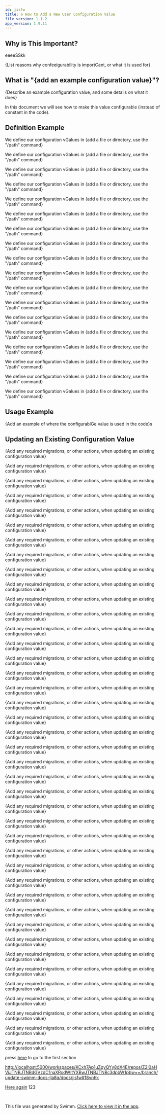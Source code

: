 ```yaml
---
id: jisfw
title: ⚙️ How to Add a New User Configuration Value
file_version: 1.1.2
app_version: 1.9.11
---
```


## Why is This Important?

eeeeSSkk

{List reasons why confeeigurability is importCant, or what it is used for}

## What is "{add an example configuration value}"?

{Describe an example configuration value, and some details on what it does}

In this document we will see how to make this value configurable (instead of constant in the code).

## Definition Example

We define our configuration vGalues in {add a file or directory, use the "/path" command}

We define our configuration vGalues in {add a file or directory, use the "/path" command}

We define our configuration vGalues in {add a file or directory, use the "/path" command}

We define our configuration vGalues in {add a file or directory, use the "/path" command}

We define our configuration vGalues in {add a file or directory, use the "/path" command}

We define our configuration vGalues in {add a file or directory, use the "/path" command}

We define our configuration vGalues in {add a file or directory, use the "/path" command}

We define our configuration vGalues in {add a file or directory, use the "/path" command}

We define our configuration vGalues in {add a file or directory, use the "/path" command}

We define our configuration vGalues in {add a file or directory, use the "/path" command}

We define our configuration vGalues in {add a file or directory, use the "/path" command}

We define our configuration vGalues in {add a file or directory, use the "/path" command}

We define our configuration vGalues in {add a file or directory, use the "/path" command}

We define our configuration vGalues in {add a file or directory, use the "/path" command}

We define our configuration vGalues in {add a file or directory, use the "/path" command}

We define our configuration vGalues in {add a file or directory, use the "/path" command}

We define our configuration vGalues in {add a file or directory, use the "/path" command}

We define our configuration vGalues in {add a file or directory, use the "/path" command}

## Usage Example

{Add an example of where the configurablGe value is used in the code}s

## Updating an Existing Configuration Value

{Add any required migrations, or other actions, when updating an existing configuration value}

{Add any required migrations, or other actions, when updating an existing configuration value}

{Add any required migrations, or other actions, when updating an existing configuration value}

{Add any required migrations, or other actions, when updating an existing configuration value}

{Add any required migrations, or other actions, when updating an existing configuration value}

{Add any required migrations, or other actions, when updating an existing configuration value}

{Add any required migrations, or other actions, when updating an existing configuration value}

{Add any required migrations, or other actions, when updating an existing configuration value}

{Add any required migrations, or other actions, when updating an existing configuration value}

{Add any required migrations, or other actions, when updating an existing configuration value}

{Add any required migrations, or other actions, when updating an existing configuration value}

{Add any required migrations, or other actions, when updating an existing configuration value}

{Add any required migrations, or other actions, when updating an existing configuration value}

{Add any required migrations, or other actions, when updating an existing configuration value}

{Add any required migrations, or other actions, when updating an existing configuration value}

{Add any required migrations, or other actions, when updating an existing configuration value}

{Add any required migrations, or other actions, when updating an existing configuration value}

{Add any required migrations, or other actions, when updating an existing configuration value}

{Add any required migrations, or other actions, when updating an existing configuration value}

{Add any required migrations, or other actions, when updating an existing configuration value}

{Add any required migrations, or other actions, when updating an existing configuration value}

{Add any required migrations, or other actions, when updating an existing configuration value}

{Add any required migrations, or other actions, when updating an existing configuration value}

{Add any required migrations, or other actions, when updating an existing configuration value}

{Add any required migrations, or other actions, when updating an existing configuration value}

{Add any required migrations, or other actions, when updating an existing configuration value}

{Add any required migrations, or other actions, when updating an existing configuration value}

{Add any required migrations, or other actions, when updating an existing configuration value}

{Add any required migrations, or other actions, when updating an existing configuration value}

{Add any required migrations, or other actions, when updating an existing configuration value}

{Add any required migrations, or other actions, when updating an existing configuration value}

{Add any required migrations, or other actions, when updating an existing configuration value}

{Add any required migrations, or other actions, when updating an existing configuration value}

{Add any required migrations, or other actions, when updating an existing configuration value}

{Add any required migrations, or other actions, when updating an existing configuration value}

{Add any required migrations, or other actions, when updating an existing configuration value}

{Add any required migrations, or other actions, when updating an existing configuration value}

{Add any required migrations, or other actions, when updating an existing configuration value}

{Add any required migrations, or other actions, when updating an existing configuration value}

{Add any required migrations, or other actions, when updating an existing configuration value}

{Add any required migrations, or other actions, when updating an existing configuration value}

press [here](http://localhost:5000/workspaces/KCxh7Ap1uZqyQYy8dX4E/repos/Z2l0aHViJTNBJTNBdGVzdC1naXRodWItYXBwJTNBJTNBc3dpbW1pbw==/branch/main/docs/jisfw/edit#ejABF) to go to the first section

[http://localhost:5000/workspaces/KCxh7Ap1uZqyQYy8dX4E/repos/Z2l0aHViJTNBJTNBdGVzdC1naXRodWItYXBwJTNBJTNBc3dpbW1pbw==/branch/update-swimm-docs-jla8q/docs/jisfw#18vnhk](http://localhost:5000/workspaces/KCxh7Ap1uZqyQYy8dX4E/repos/Z2l0aHViJTNBJTNBdGVzdC1naXRodWItYXBwJTNBJTNBc3dpbW1pbw==/branch/update-swimm-docs-jla8q/docs/jisfw#18vnhk)

[Here again](http://localhost:5000/workspaces/KCxh7Ap1uZqyQYy8dX4E/repos/Z2l0aHViJTNBJTNBdGVzdC1naXRodWItYXBwJTNBJTNBc3dpbW1pbw==/branch/update-swimm-docs-jla8q/docs/jisfw#18vnhk) 123

<br/>

This file was generated by Swimm. [Click here to view it in the app](http://localhost:5000/repos/Z2l0aHViJTNBJTNBdGVzdC1naXRodWItYXBwJTNBJTNBc3dpbW1pbw==/docs/jisfw).
